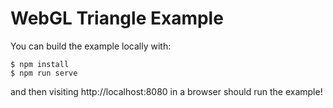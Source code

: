 # WebGL Triangle Example

You can build the example locally with:

```
$ npm install 
$ npm run serve
```

and then visiting http://localhost:8080 in a browser should run the example!
